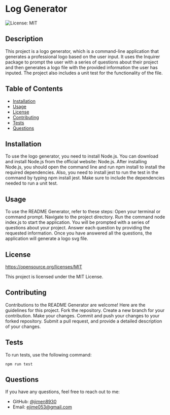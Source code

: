 # Log Generator
  ![License: MIT](https://img.shields.io/badge/License-MIT-yellow.svg)

  ## Description
  This project is a logo generator, which is a command-line application that generates a professional logo based on the user input. It uses the Inquirer package to prompt the user with a series of questions about their project and then generates a logo file with the provided information the user has inputed. The project also includes a unit test for the functionality of the file. 

  ## Table of Contents
- [Installation](#installation)
- [Usage](#usage)
- [License](#license)
- [Contributing](#contributing)
- [Tests](#tests)
- [Questions](#questions)

## Installation
To use the logo generator, you need to install Node.js. You can download and install Node.js from the official website: Node.js. After installing Node.js, you should open the command line and run npm install to install the required dependencies. Also, you need to install jest to run the test in the command by typing npm install jest.  Make sure to include the dependencies needed to run a unit test. 

## Usage
To use the README Generator, refer to these steps: Open your terminal or command prompt. Navigate to the project directory. Run the command node index.js to start the application. You will be prompted with a series of questions about your project. Answer each question by providing the requested information. Once you have answered all the questions, the application will generate a logo svg file. 

## License
https://opensource.org/licenses/MIT

This project is licensed under the MIT License.

## Contributing
Contributions to the README Generator are welcome! Here are the guidelines for this project. Fork the repository. Create a new branch for your contribution. Make your changes. Commit and push your changes to your forked repository. Submit a pull request, and provide a detailed description of your changes.

## Tests
To run tests, use the following command:
```
npm run test
```

## Questions
If you have any questions, feel free to reach out to me:
- GitHub: [@jimen8930](https://github.com/jimen8930)
- Email: ejime053@gmail.com

